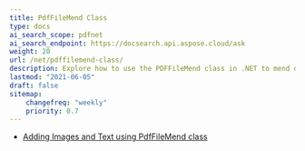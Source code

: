```yaml
---
title: PdfFileMend Class
type: docs
ai_search_scope: pdfnet
ai_search_endpoint: https://docsearch.api.aspose.cloud/ask
weight: 20
url: /net/pdffilemend-class/
description: Explore how to use the PDFFileMend class in .NET to mend damaged PDF files using Aspose.PDF.
lastmod: "2021-06-05"
draft: false
sitemap:
    changefreq: "weekly"
    priority: 0.7
---
```


- [Adding Images and Text using PdfFileMend class](/pdf/net/adding-images-and-text-using-pdffilemend-class/)
